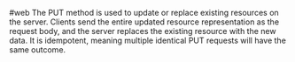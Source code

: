 #web 
The PUT method is used to update or replace existing resources on the server. Clients send the entire updated resource representation as the request body, and the server replaces the existing resource with the new data. It is idempotent, meaning multiple identical PUT requests will have the same outcome.